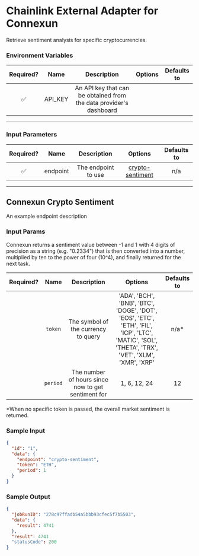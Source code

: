 # Chainlink External Adapter for Connexun

Retrieve sentiment analysis for specific cryptocurrencies.

### Environment Variables

| Required? |  Name   |                                                        Description                                                         | Options | Defaults to |
| :-------: | :-----: | :------------------------------------------------------------------------------------------------------------------------: | :-----: | :---------: |
|   ✅        | API_KEY | An API key that can be obtained from the data provider's dashboard  |         |             |

---

### Input Parameters

| Required? |   Name   |     Description     |           Options            | Defaults to |
| :-------: | :------: | :-----------------: | :--------------------------: | :---------: |
|    ✅     | endpoint | The endpoint to use | [crypto-sentiment](#Connexun-Crypto-Sentiment) |   n/a   |

---

## Connexun Crypto Sentiment

An example endpoint description

### Input Params

Connexun returns a sentiment value between -1 and 1 with 4 digits of precision as a string (e.g. "0.2334") that is then
converted into a number, multiplied by ten to the power of four (10^4), and finally returned for the next task.

| Required? |            Name            |               Description                |       Options       | Defaults to |
| :-------: | :------------------------: | :--------------------------------------: | :-----------------: | :---------: |
|        | `token`  |   The symbol of the currency to query    | 'ADA', 'BCH', 'BNB', 'BTC', 'DOGE', 'DOT', 'EOS', 'ETC', 'ETH', 'FIL', 'ICP', 'LTC', 'MATIC', 'SOL', 'THETA', 'TRX', 'VET', 'XLM', 'XMR', 'XRP' |      n/a*       |
|         | `period` | The number of hours since now to get sentiment for | 1, 6, 12, 24 |     12        |

*When no specific token is passed, the overall market sentiment is returned.

### Sample Input

```json
{
  "id": "1",
  "data": {
    "endpoint": "crypto-sentiment",
    "token": "ETH",
    "period": 1
  }
}
```

### Sample Output

```json
{
  "jobRunID": "278c97ffadb54a5bbb93cfec5f7b5503",
  "data": {
    "result": 4741
  },
  "result": 4741
  "statusCode": 200
}
```